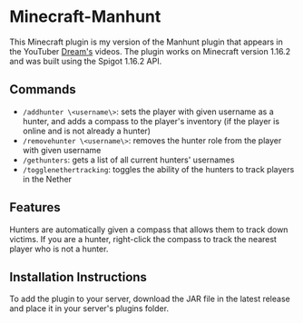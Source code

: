 # Minecraft-Manhunt

This Minecraft plugin is my version of the Manhunt plugin that appears in the YouTuber 
[Dream's](https://www.youtube.com/user/DreamTraps) videos. The plugin works on Minecraft 
version 1.16.2 and was built using the Spigot 1.16.2 API.

## Commands
- ```/addhunter \<username\>```: sets the player with given username as a hunter, and adds a compass 
to the player's inventory (if the player is online and is not already a hunter)
- ```/removehunter \<username\>```: removes the hunter role from the player with given username
- ```/gethunters```: gets a list of all current hunters' usernames
- ```/togglenethertracking```: toggles the ability of the hunters to track players in the Nether

## Features

Hunters are automatically given a compass that allows them to track down victims. If you are a hunter,
right-click the compass to track the nearest player who is not a hunter.

## Installation Instructions

To add the plugin to your server, download the JAR file in the latest release and place it in your
server's plugins folder.
